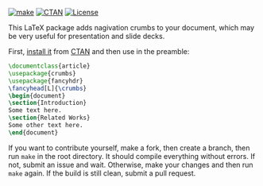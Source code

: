 [![make](https://github.com/yegor256/crumbs/actions/workflows/l3build.yml/badge.svg)](https://github.com/yegor256/crumbs/actions/workflows/l3build.yml)
[![CTAN](https://img.shields.io/ctan/v/crumbs)](https://ctan.org/pkg/crumbs)
[![License](https://img.shields.io/badge/license-MIT-green.svg)](https://github.com/yegor256/crumbs/blob/master/LICENSE.txt)

This LaTeX package adds nagivation crumbs to your document, which
may be very useful for presentation and slide decks.

First, [install it](https://en.wikibooks.org/wiki/LaTeX/Installing_Extra_Packages)
from [CTAN](https://ctan.org/pkg/crumbs) 
and then use in the preamble:

```tex
\documentclass{article}
\usepackage{crumbs}
\usepackage{fancyhdr}
\fancyhead[L]{\crumbs}
\begin{document}
\section{Introduction}
Some text here.
\section{Related Works}
Some other text here.
\end{document}
```

If you want to contribute yourself, make a fork, then create a branch, 
then run `make` in the root directory.
It should compile everything without errors. If not, submit an issue and wait.
Otherwise, make your changes and then run `make` again. If the build is
still clean, submit a pull request.
